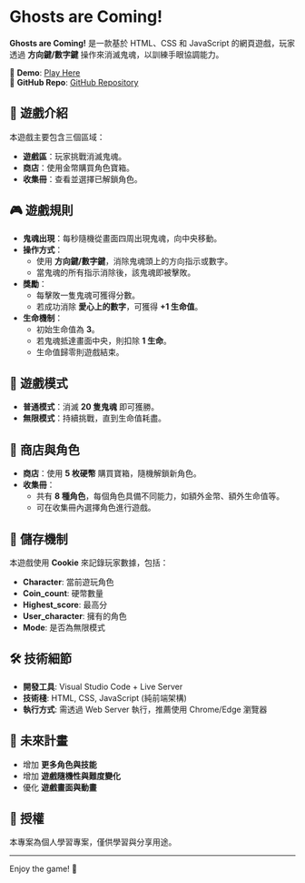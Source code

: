 # Ghosts are Coming!

**Ghosts are Coming!** 是一款基於 HTML、CSS 和 JavaScript 的網頁遊戲，玩家透過 **方向鍵/數字鍵** 操作來消滅鬼魂，以訓練手眼協調能力。

🔗 **Demo**: [Play Here](https://fangci.github.io/The-Ghosts-are-Coming/)  
🔗 **GitHub Repo**: [GitHub Repository](https://github.com/fangci/The-Ghosts-are-Coming)

## 📌 遊戲介紹
本遊戲主要包含三個區域：
- **遊戲區**：玩家挑戰消滅鬼魂。
- **商店**：使用金幣購買角色寶箱。
- **收集冊**：查看並選擇已解鎖角色。

## 🎮 遊戲規則
- **鬼魂出現**：每秒隨機從畫面四周出現鬼魂，向中央移動。
- **操作方式**：
  - 使用 **方向鍵/數字鍵**，消除鬼魂頭上的方向指示或數字。
  - 當鬼魂的所有指示消除後，該鬼魂即被擊敗。
- **獎勵**：
  - 每擊敗一隻鬼魂可獲得分數。
  - 若成功消除 **愛心上的數字**，可獲得 **+1 生命值**。
- **生命機制**：
  - 初始生命值為 **3**。
  - 若鬼魂抵達畫面中央，則扣除 **1 生命**。
  - 生命值歸零則遊戲結束。

## 🎯 遊戲模式
- **普通模式**：消滅 **20 隻鬼魂** 即可獲勝。
- **無限模式**：持續挑戰，直到生命值耗盡。

## 🏪 商店與角色
- **商店**：使用 **5 枚硬幣** 購買寶箱，隨機解鎖新角色。
- **收集冊**：
  - 共有 **8 種角色**，每個角色具備不同能力，如額外金幣、額外生命值等。
  - 可在收集冊內選擇角色進行遊戲。

## 💾 儲存機制
本遊戲使用 **Cookie** 來記錄玩家數據，包括：
- **Character**: 當前遊玩角色
- **Coin_count**: 硬幣數量
- **Highest_score**: 最高分
- **User_character**: 擁有的角色
- **Mode**: 是否為無限模式

## 🛠 技術細節
- **開發工具**: Visual Studio Code + Live Server
- **技術棧**: HTML, CSS, JavaScript (純前端架構)
- **執行方式**: 需透過 Web Server 執行，推薦使用 Chrome/Edge 瀏覽器

## 🚀 未來計畫
- 增加 **更多角色與技能**
- 增加 **遊戲隨機性與難度變化**
- 優化 **遊戲畫面與動畫**

## 📜 授權
本專案為個人學習專案，僅供學習與分享用途。

---
Enjoy the game! 👻
